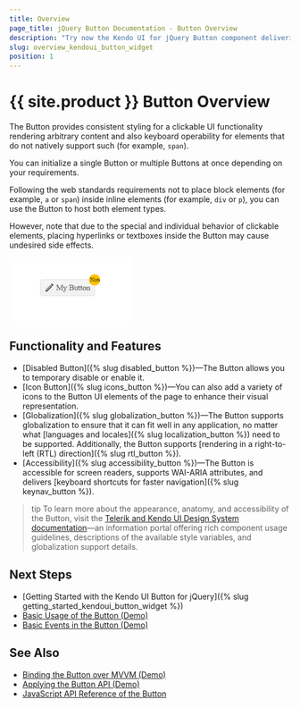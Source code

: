 ```yaml
---
title: Overview
page_title: jQuery Button Documentation - Button Overview
description: "Try now the Kendo UI for jQuery Button component delivering a styled clickable UI functionality with arbitrary content."
slug: overview_kendoui_button_widget
position: 1
---
```


# {{ site.product }} Button Overview

The Button provides consistent styling for a clickable UI functionality rendering arbitrary content and also keyboard operability for elements that do not natively support such (for example, `span`).

You can initialize a single Button or multiple Buttons at once depending on your requirements. 

Following the web standards requirements not to place block elements (for example, `a` or `span`) inside inline elements (for example, `div` or `p`), you can use the Button to host both element types. 

However, note that due to the special and individual behavior of clickable elements, placing hyperlinks or textboxes inside the Button may cause undesired side effects.

![Kendo UI for jQuery Button with Basic Configuration](button-basic.png)

## Functionality and Features

* [Disabled Button]({% slug disabled_button %})&mdash;The Button allows you to temporary disable or enable it. 
* [Icon Button]({% slug icons_button %})&mdash;You can also add a variety of icons to the Button UI elements of the page to enhance their visual representation. 
* [Globalization]({% slug globalization_button %})&mdash;The Button supports globalization to ensure that it can fit well in any application, no matter what [languages and locales]({% slug localization_button %}) need to be supported. Additionally, the Button supports [rendering in a right-to-left (RTL) direction]({% slug rtl_button %}).
* [Accessibility]({% slug accessibility_button %})&mdash;The Button is accessible for screen readers, supports WAI-ARIA attributes, and delivers [keyboard shortcuts for faster navigation]({% slug keynav_button %}).

>tip To learn more about the appearance, anatomy, and accessibility of the Button, visit the [Telerik and Kendo UI Design System documentation](https://www.telerik.com/design-system/docs/components/button/)—an information portal offering rich component usage guidelines, descriptions of the available style variables, and globalization support details.

## Next Steps

* [Getting Started with the Kendo UI Button for jQuery]({% slug getting_started_kendoui_button_widget %})
* [Basic Usage of the Button (Demo)](https://demos.telerik.com/kendo-ui/button/index)
* [Basic Events in the Button (Demo)](https://demos.telerik.com/kendo-ui/button/events)

## See Also

* [Binding the Button over MVVM (Demo)](https://demos.telerik.com/kendo-ui/button/mvvm)
* [Applying the Button API (Demo)](https://demos.telerik.com/kendo-ui/button/api)
* [JavaScript API Reference of the Button](/api/javascript/ui/button)
